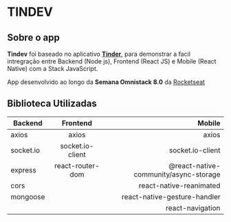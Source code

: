 # TINDEV

## Sobre o app

**Tindev** foi baseado no aplicativo [**Tinder**](https://tinder.com), para demonstrar a facil intregração entre Backend (Node js), Frontend (React JS) e Mobile (React Native) com a Stack JavaScript.

App desenvolvido ao longo da **Semana Omnistack 8.0** da [Rocketseat](https://rocketseat.com.br)

## Biblioteca Utilizadas

| Backend   |     Frontend     |                                Mobile |
| --------- | :--------------: | ------------------------------------: |
| axios     |      axios       |                                 axios |
| socket.io | socket.io-client |                      socket.io-client |
| express   | react-router-dom | @react-native-community/async-storage |
| cors      |                  |               react-native-reanimated |
| mongoose  |                  |          react-native-gesture-handler |
|           |                  |                      react-navigation |
